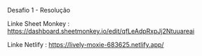 Desafio 1 - Resolução 

Linke Sheet Monkey : https://dashboard.sheetmonkey.io/edit/qfLeAdpRxpJj2Ntuuareai

Linke Netlify : https://lively-moxie-683625.netlify.app/









